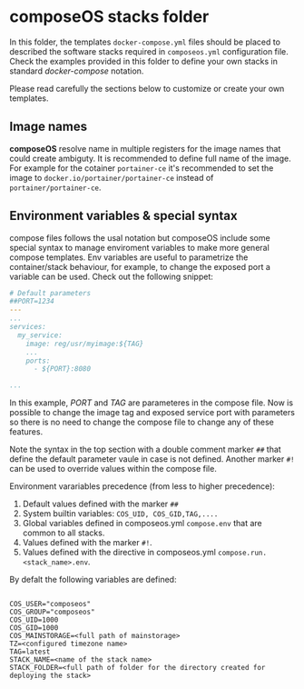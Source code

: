 # composeOS stacks folder

In this folder, the templates ```docker-compose.yml``` files should be placed to described the software stacks required in ```composeos.yml``` configuration file.
Check the examples provided in this folder to define your own stacks in standard _docker-compose_ notation.


Please read carefully the sections below to customize or create your own templates.


## Image names

**composeOS** resolve name in multiple registers for the image names that could create ambiguty. It is recommended to define full name of the image. For example for the cotainer ```portainer-ce``` it's recommended to set the image to ```docker.io/portainer/portainer-ce``` instead of ```portainer/portainer-ce```.


## Environment variables & special syntax

compose files follows the usal notation but composeOS include some special syntax to manage enviroment variables to make more general compose templates. Env variables are useful 
to parametrize the container/stack behaviour, for example, to change the exposed port a variable can be used. Check out the following snippet:


```yaml
# Default parameters
##PORT=1234
---
...
services:
  my_service:
    image: reg/usr/myimage:${TAG}
    ...
    ports:
      - ${PORT}:8080

...

```

In this example, _PORT_  and _TAG_ are parameteres in the compose file. Now is possible to change the image tag and exposed service port with parameters so there is no need to change the compose file to change any of these features.

Note the syntax in the top section with a double comment marker ```##``` that define the default parameter vaule in case is not defined. Another marker ```#!``` can be used to override values within the compose file.


Environment varariables precedence (from less to higher precedence):

1. Default values defined with the marker ```##```
2. System builtin variables: ```COS_UID, COS_GID,TAG,....```
3. Global variables defined in composeos.yml ```compose.env``` that are common to all stacks.
4. Values defined with the marker ```#!```.
5. Values defined with the directive in composeos.yml ```compose.run.<stack_name>.env```.

By defalt the following variables are defined:

```

COS_USER="composeos"
COS_GROUP="composeos"
COS_UID=1000
COS_GID=1000
COS_MAINSTORAGE=<full path of mainstorage>
TZ=<configured timezone name>
TAG=latest
STACK_NAME=<name of the stack name>
STACK_FOLDER=<full path of folder for the directory created for deploying the stack>

```


